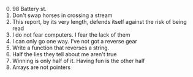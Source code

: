 0. 98 Battery st.
1. Don't swap horses in crossing a stream
2. This report, by its very length, defends itself against the risk of being read
3. I do not fear computers. I fear the lack of them
4. I can only go one way. I've not got a reverse gear
5. Write a function that reverses a string.
6. Half the lies they tell about me aren't true
7. Winning is only half of it. Having fun is the other half
8. Arrays are not pointers
